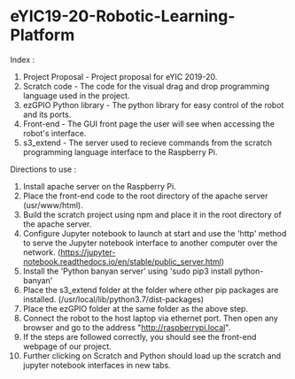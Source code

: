 # eYIC19-20-Robotic-Learning-Platform

Index :
1. Project Proposal - 
    Project proposal for eYIC 2019-20.
2. Scratch code - 
    The code for the visual drag and drop programming language used in the project.
3. ezGPIO Python library - 
    The python library for easy control of the robot and its ports.
4. Front-end - 
    The GUI front page the user will see when accessing the robot's interface.
5. s3_extend - 
    The server used to recieve commands from the scratch programming language interface to the Raspberry Pi.

Directions to use : 
1. Install apache server on the Raspberry Pi.
2. Place the front-end code to the root directory of the apache server (usr/www/html).
3. Build the scratch project using npm and place it in the root directory of the apache server.
4. Configure Jupyter notebook to launch at start and use the 'http' method to serve the Jupyter notebook interface to another computer over the network. (https://jupyter-notebook.readthedocs.io/en/stable/public_server.html)
5. Install the 'Python banyan server' using 'sudo pip3 install python-banyan'
6. Place the s3_extend folder at the folder where other pip packages are installed. (/usr/local/lib/python3.7/dist-packages)
7. Place the ezGPIO folder at the same folder as the above step.
8. Connect the robot to the host laptop via ethernet port. Then open any browser and go to the address "http://raspberrypi.local".
9. If the steps are followed correctly, you should see the front-end webpage of our project.
10. Further clicking on Scratch and Python should load up the scratch and jupyter notebook interfaces in new tabs.
